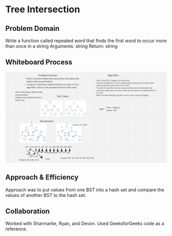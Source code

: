 # Tree Intersection

## Problem Domain

Write a function called repeated word that finds the first word to occur more than once in a string
Arguments: string
Return: string


## Whiteboard Process

![Tree Intersection](./TreeIntersection.png)

## Approach & Efficiency
Approach was to put values from one BST into a hash set and compare the values of another BST to the hash set.

## Collaboration
Worked with Sharmarke, Ryan, and Devon.
Used GeeksforGeeks code as a reference.
